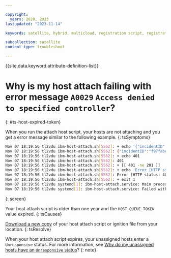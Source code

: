 ```yaml
---

copyright:
  years: 2020, 2023
lastupdated: "2023-11-14"

keywords: satellite, hybrid, multicloud, registration script, registration script fails

subcollection: satellite
content-type: troubleshoot

---
```


{{site.data.keyword.attribute-definition-list}}

# Why is my host attach failing with error message `A0029` `Access denied to specified controller`?
{: #ts-host-expired-token}


When you run the attach host script, your hosts are not attaching and you get a error message similar to the following example.
{: tsSymptoms}

```sh
Nov 07 18:19:56 tl2vdu ibm-host-attach.sh[5562]: + echo '{"incidentID":"a11babcd-202d-4c97-111a-1111abdcdf11","code":"A0029","description":"Access denied to specified controller.","type":"Authentication"}'
Nov 07 18:19:56 tl2vdu ibm-host-attach.sh[5562]: {"incidentID":"f97fabec-602d-4c97-946a-8699ccdcdf75","code":"A0029","description":"Access denied to specified controller.","type":"Authentication"}
Nov 07 18:19:56 tl2vdu ibm-host-attach.sh[5562]: + echo 401
Nov 07 18:19:56 tl2vdu ibm-host-attach.sh[5562]: 401
Nov 07 18:19:56 tl2vdu ibm-host-attach.sh[5562]: + [[ 401 -ne 201 ]]
Nov 07 18:19:56 tl2vdu ibm-host-attach.sh[5562]: + echo 'Error [HTTP status: 401]'
Nov 07 18:19:56 tl2vdu ibm-host-attach.sh[5562]: Error [HTTP status: 401]
Nov 07 18:19:56 tl2vdu ibm-host-attach.sh[5562]: + exit 1
Nov 07 18:19:56 tl2vdu systemd[1]: ibm-host-attach.service: Main process exited, code=exited, status=1/FAILURE
Nov 07 18:19:56 tl2vdu systemd[1]: ibm-host-attach.service: Failed with result 'exit-code'.
```
{: screen}


Your host attach script is older than one year and the `HOST_QUEUE_TOKEN` value expired.
{: tsCauses}


[Download a new copy](/docs/satellite?topic=satellite-host-attach-download) of your host attach script or ignition file from your location.
{: tsResolve}

When your host attach script expires, your unassigned hosts enter a `Unresponsive` status. For more information, see [Why do my unassigned hosts have an `Unresponsive` status](/docs/satellite?topic=satellite-ts-host-unassigned-unknown)?
{: note}

